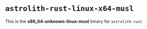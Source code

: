 # `astrolith-rust-linux-x64-musl`

This is the **x86_64-unknown-linux-musl** binary for `astrolith-rust`
